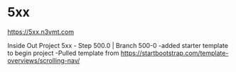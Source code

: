 # 5xx

https://5xx.n3vmt.com


Inside Out Project 5xx - Step 500.0 | Branch 500-0
-added starter template to begin project
-Pulled template from https://startbootstrap.com/template-overviews/scrolling-nav/
